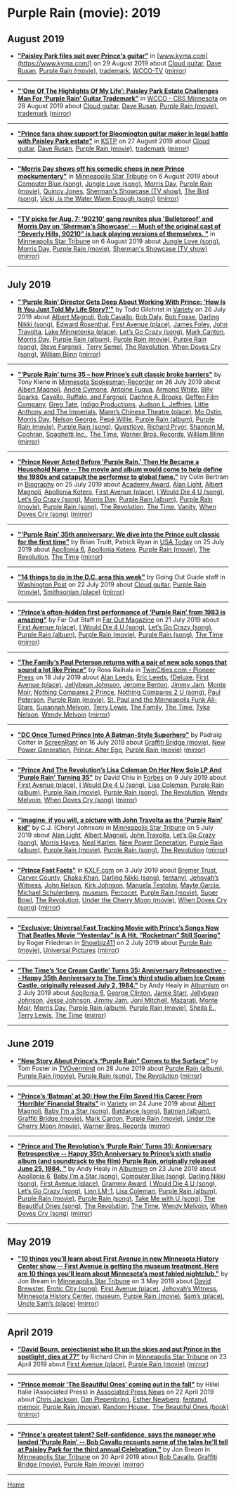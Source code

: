 # Purple Rain (movie): 2019

## August 2019

 - [**"Paisley Park files suit over Prince's guitar"**](https://www.kyma.com/news/paisley-park-files-suit-over-prince-s-guitar/1114623814) in [www.kyma.com](https://www.kyma.com/) on 29 August 2019 about [Cloud guitar](../../../topics/cloud-guitar/index.md), [Dave Rusan](../../../topics/dave-rusan/index.md), [Purple Rain (movie)](../../../topics/movie/purple-rain/index.md), [trademark](../../../topics/trademark/index.md), [WCCO-TV](../../../topics/wcco-tv/index.md) ([mirror](https://web.archive.org/web/*/https://www.kyma.com/news/paisley-park-files-suit-over-prince-s-guitar/1114623814))

----

 - [**"‘One Of The Highlights Of My Life’: Paisley Park Estate Challenges Man For ‘Purple Rain’ Guitar Trademark"**](https://minnesota.cbslocal.com/2019/08/28/one-of-the-highlights-of-my-life-paisley-park-estate-challenges-trademark-for-purple-rain-guitar/) in [WCCO - CBS Minnesota](https://minnesota.cbslocal.com/) on 28 August 2019 about [Cloud guitar](../../../topics/cloud-guitar/index.md), [Dave Rusan](../../../topics/dave-rusan/index.md), [Purple Rain (movie)](../../../topics/movie/purple-rain/index.md), [trademark](../../../topics/trademark/index.md) ([mirror](https://web.archive.org/web/*/https://minnesota.cbslocal.com/2019/08/28/one-of-the-highlights-of-my-life-paisley-park-estate-challenges-trademark-for-purple-rain-guitar/))

----

 - [**"Prince fans show support for Bloomington guitar maker in legal battle with Paisley Park estate"**](https://kstp.com/news/prince-fans-show-support-for-bloomington-guitar-maker-in-legal-battle-with-paisley-park-estate/5471963/) in [KSTP](https://kstp.com/) on 27 August 2019 about [Cloud guitar](../../../topics/cloud-guitar/index.md), [Dave Rusan](../../../topics/dave-rusan/index.md), [Purple Rain (movie)](../../../topics/movie/purple-rain/index.md), [trademark](../../../topics/trademark/index.md) ([mirror](https://web.archive.org/web/*/https://kstp.com/news/prince-fans-show-support-for-bloomington-guitar-maker-in-legal-battle-with-paisley-park-estate/5471963/))

----

 - [**"Morris Day shows off his comedic chops in new Prince mockumentary"**](http://www.startribune.com/morris-day-shows-off-his-comedic-chops-in-new-prince-mockumentary/523094741/) in [Minneapolis Star Tribune](http://www.startribune.com/) on 6 August 2019 about [Computer Blue (song)](../../../topics/song/computer-blue/index.md), [Jungle Love (song)](../../../topics/song/jungle-love/index.md), [Morris Day](../../../topics/morris-day/index.md), [Purple Rain (movie)](../../../topics/movie/purple-rain/index.md), [Quincy Jones](../../../topics/quincy-jones/index.md), [Sherman's Showcase (TV show)](../../../topics/tv-show/sherman-s-showcase/index.md), [The Bird (song)](../../../topics/song/the-bird/index.md), [Vicki, is the Water Warm Enough (song)](../../../topics/song/vicki-is-the-water-warm-enough/index.md) ([mirror](https://web.archive.org/web/*/http://www.startribune.com/morris-day-shows-off-his-comedic-chops-in-new-prince-mockumentary/523094741/))

----

 - [**"TV picks for Aug. 7: '90210' gang reunites plus 'Bulletproof' and Morris Day on 'Sherman's Showcase' -- Much of the original cast of "Beverly Hills, 90210" is back playing versions of themselves. "**](http://www.startribune.com/tv-picks-for-aug-7-90210-gang-reunites-plus-bulletproof-and-morris-day-on-sherman-s-showcase/523234941/) in [Minneapolis Star Tribune](http://www.startribune.com/) on 6 August 2019 about [Jungle Love (song)](../../../topics/song/jungle-love/index.md), [Morris Day](../../../topics/morris-day/index.md), [Purple Rain (movie)](../../../topics/movie/purple-rain/index.md), [Sherman's Showcase (TV show)](../../../topics/tv-show/sherman-s-showcase/index.md) ([mirror](https://web.archive.org/web/*/http://www.startribune.com/tv-picks-for-aug-7-90210-gang-reunites-plus-bulletproof-and-morris-day-on-sherman-s-showcase/523234941/))

----

## July 2019

 - [**"‘Purple Rain’ Director Gets Deep About Working With Prince: ‘How Is It You Just Told My Life Story?’"**](https://variety.com/2019/film/news/prince-purple-rain-anniversary-director-gets-deep-1203274953/) by Todd Gilchrist in [Variety](https://variety.com/) on 26 July 2019 about [Albert Magnoli](../../../topics/albert-magnoli/index.md), [Bob Cavallo](../../../topics/bob-cavallo/index.md), [Bob Daly](../../../topics/bob-daly/index.md), [Bob Fosse](../../../topics/bob-fosse/index.md), [Darling Nikki (song)](../../../topics/song/darling-nikki/index.md), [Edward Rosenthal](../../../topics/edward-rosenthal/index.md), [First Avenue (place)](../../../topics/place/first-avenue/index.md), [James Foley](../../../topics/james-foley/index.md), [John Travolta](../../../topics/john-travolta/index.md), [Lake Minnetonka (place)](../../../topics/place/lake-minnetonka/index.md), [Let’s Go Crazy (song)](../../../topics/song/let-s-go-crazy/index.md), [Mark Canton](../../../topics/mark-canton/index.md), [Morris Day](../../../topics/morris-day/index.md), [Purple Rain (album)](../../../topics/album/purple-rain/index.md), [Purple Rain (movie)](../../../topics/movie/purple-rain/index.md), [Purple Rain (song)](../../../topics/song/purple-rain/index.md), [Steve Fargnoli ](../../../topics/steve-fargnoli/index.md), [Terry Semel](../../../topics/terry-semel/index.md), [The Revolution](../../../topics/the-revolution/index.md), [When Doves Cry (song)](../../../topics/song/when-doves-cry/index.md), [William Blinn](../../../topics/william-blinn/index.md) ([mirror](https://web.archive.org/web/*/https://variety.com/2019/film/news/prince-purple-rain-anniversary-director-gets-deep-1203274953/))

----

 - [**"‘Purple Rain’ turns 35 – how Prince’s cult classic broke barriers"**](http://spokesman-recorder.com/2019/07/26/purple-rain-turns-35-how-princes-cult-classic-broke-barriers/) by Tony Kiene in [Minnesota Spokesman-Recorder](http://spokesman-recorder.com/) on 26 July 2019 about [Albert Magnoli](../../../topics/albert-magnoli/index.md), [André Cymone](../../../topics/andr-cymone/index.md), [Antoine Fuqua](../../../topics/antoine-fuqua/index.md), [Armond White](../../../topics/armond-white/index.md), [Billy Sparks](../../../topics/billy-sparks/index.md), [Cavallo, Ruffalo, and Fargnoli](../../../topics/cavallo-ruffalo-and-fargnoli/index.md), [Daphne A. Brooks](../../../topics/daphne-a-brooks/index.md), [Geffen Film Company](../../../topics/geffen-film-company/index.md), [Greg Tate](../../../topics/greg-tate/index.md), [Indigo Productions](../../../topics/indigo-productions/index.md), [Judson L. Jeffries](../../../topics/judson-l-jeffries/index.md), [Little Anthony and The Imperials](../../../topics/little-anthony-and-the-imperials/index.md), [Mann’s Chinese Theatre (place)](../../../topics/place/mann-s-chinese-theatre/index.md), [Mo Ostin](../../../topics/mo-ostin/index.md), [Morris Day](../../../topics/morris-day/index.md), [Nelson George](../../../topics/nelson-george/index.md), [Pepé Willie](../../../topics/pep-willie/index.md), [Purple Rain (album)](../../../topics/album/purple-rain/index.md), [Purple Rain (movie)](../../../topics/movie/purple-rain/index.md), [Purple Rain (song)](../../../topics/song/purple-rain/index.md), [Questlove](../../../topics/questlove/index.md), [Richard Pryor](../../../topics/richard-pryor/index.md), [Shannon M. Cochran](../../../topics/shannon-m-cochran/index.md), [Spaghetti Inc.](../../../topics/spaghetti-inc/index.md), [The Time](../../../topics/the-time/index.md), [Warner Bros. Records](../../../topics/warner-bros-records/index.md), [William Blinn](../../../topics/william-blinn/index.md) ([mirror](https://web.archive.org/web/*/http://spokesman-recorder.com/2019/07/26/purple-rain-turns-35-how-princes-cult-classic-broke-barriers/))

----

 - [**"Prince Never Acted Before 'Purple Rain.' Then He Became a Household Name -- The movie and album would come to help define the 1980s and catapult the performer to global fame."**](https://www.biography.com/news/prince-purple-rain-album-movie) by Colin Bertram in [Biography](https://www.biography.com/) on 25 July 2019 about [Academy Award](../../../topics/academy-award/index.md), [Alan Light](../../../topics/alan-light/index.md), [Albert Magnoli](../../../topics/albert-magnoli/index.md), [Apollonia Kotero](../../../topics/apollonia-kotero/index.md), [First Avenue (place)](../../../topics/place/first-avenue/index.md), [I Would Die 4 U (song)](../../../topics/song/i-would-die-4-u/index.md), [Let’s Go Crazy (song)](../../../topics/song/let-s-go-crazy/index.md), [Morris Day](../../../topics/morris-day/index.md), [Purple Rain (album)](../../../topics/album/purple-rain/index.md), [Purple Rain (movie)](../../../topics/movie/purple-rain/index.md), [Purple Rain (song)](../../../topics/song/purple-rain/index.md), [The Revolution](../../../topics/the-revolution/index.md), [The Time](../../../topics/the-time/index.md), [Vanity](../../../topics/vanity/index.md), [When Doves Cry (song)](../../../topics/song/when-doves-cry/index.md) ([mirror](https://web.archive.org/web/*/https://www.biography.com/news/prince-purple-rain-album-movie))

----

 - [**"'Purple Rain' 35th anniversary: We dive into the Prince cult classic for the first time"**](https://usatoday.com/story/entertainment/movies/2019/07/25/purple-rain-35th-anniversary-does-prince-cult-film-hold-up/1817029001/) by Brian Truitt, Patrick Ryan in [USA Today](https://usatoday.com/) on 25 July 2019 about [Apollonia 6](../../../topics/apollonia-6/index.md), [Apollonia Kotero](../../../topics/apollonia-kotero/index.md), [Purple Rain (movie)](../../../topics/movie/purple-rain/index.md), [The Revolution](../../../topics/the-revolution/index.md), [The Time](../../../topics/the-time/index.md) ([mirror](https://web.archive.org/web/*/https://usatoday.com/story/entertainment/movies/2019/07/25/purple-rain-35th-anniversary-does-prince-cult-film-hold-up/1817029001/))

----

 - [**"14 things to do in the D.C. area this week"**](https://www.washingtonpost.com/dc-md-va/2019/07/22/things-do-dc-area-this-week/) by Going Out Guide staff in [Washington Post](https://www.washingtonpost.com/dc-md-va/2019/07/22/things-do-dc-area-this-week/) on 22 July 2019 about [Cloud guitar](../../../topics/cloud-guitar/index.md), [Purple Rain (movie)](../../../topics/movie/purple-rain/index.md), [Smithsonian (place)](../../../topics/place/smithsonian/index.md) ([mirror](https://web.archive.org/web/*/https://www.washingtonpost.com/dc-md-va/2019/07/22/things-do-dc-area-this-week/))

----

 - [**"Prince’s often-hidden first performance of ‘Purple Rain’ from 1983 is amazing"**](https://faroutmagazine.co.uk/prince-rare-purple-rain-first-performance/) by Far Out Staff in [Far Out Magazine](https://faroutmagazine.co.uk/) on 21 July 2019 about [First Avenue (place)](../../../topics/place/first-avenue/index.md), [I Would Die 4 U (song)](../../../topics/song/i-would-die-4-u/index.md), [Let’s Go Crazy (song)](../../../topics/song/let-s-go-crazy/index.md), [Purple Rain (album)](../../../topics/album/purple-rain/index.md), [Purple Rain (movie)](../../../topics/movie/purple-rain/index.md), [Purple Rain (song)](../../../topics/song/purple-rain/index.md), [The Time](../../../topics/the-time/index.md) ([mirror](https://web.archive.org/web/*/https://faroutmagazine.co.uk/prince-rare-purple-rain-first-performance/))

----

 - [**"The Family’s Paul Peterson returns with a pair of new solo songs that sound a lot like Prince"**](https://www.twincities.com/2019/07/18/the-familys-paul-peterson-returns-with-a-pair-of-new-solo-songs-that-sound-a-lot-like-prince/) by Ross Raihala in [TwinCities.com - Pioneer Press](https://www.twincities.com/) on 18 July 2019 about [Alan Leeds](../../../topics/alan-leeds/index.md), [Eric Leeds](../../../topics/eric-leeds/index.md), [fDeluxe](../../../topics/fdeluxe/index.md), [First Avenue (place)](../../../topics/place/first-avenue/index.md), [Jellybean Johnson](../../../topics/jellybean-johnson/index.md), [Jerome Benton](../../../topics/jerome-benton/index.md), [Jimmy Jam](../../../topics/jimmy-jam/index.md), [Monte Moir](../../../topics/monte-moir/index.md), [Nothing Compares 2 Prince](../../../topics/nothing-compares-2-prince/index.md), [Nothing Compares 2 U (song)](../../../topics/song/nothing-compares-2-u/index.md), [Paul Peterson](../../../topics/paul-peterson/index.md), [Purple Rain (movie)](../../../topics/movie/purple-rain/index.md), [St. Paul and the Minneapolis Funk All-Stars](../../../topics/st-paul-and-the-minneapolis-funk-all-stars/index.md), [Susannah Melvoin](../../../topics/susannah-melvoin/index.md), [Terry Lewis](../../../topics/terry-lewis/index.md), [The Family](../../../topics/the-family/index.md), [The Time](../../../topics/the-time/index.md), [Tyka Nelson](../../../topics/tyka-nelson/index.md), [Wendy Melvoin](../../../topics/wendy-melvoin/index.md) ([mirror](https://web.archive.org/web/*/https://www.twincities.com/2019/07/18/the-familys-paul-peterson-returns-with-a-pair-of-new-solo-songs-that-sound-a-lot-like-prince/))

----

 - [**"DC Once Turned Prince Into A Batman-Style Superhero"**](https://screenrant.com/prince-comic-book-dc-alter-ego/) by Padraig Cotter in [ScreenRant](https://screenrant.com/) on 16 July 2019 about [Graffiti Bridge (movie)](../../../topics/movie/graffiti-bridge/index.md), [New Power Generation](../../../topics/new-power-generation/index.md), [Prince: Alter Ego](../../../topics/prince-alter-ego/index.md), [Purple Rain (movie)](../../../topics/movie/purple-rain/index.md) ([mirror](https://web.archive.org/web/*/https://screenrant.com/prince-comic-book-dc-alter-ego/))

----

 - [**"Prince And The Revolution’s Lisa Coleman On Her New Solo LP And ‘Purple Rain’ Turning 35"**](https://www.forbes.com/sites/davidchiu/2019/07/09/prince-and-the-revolutions-lisa-coleman-on-her-new-solo-lp-and-purple-rain-turning-35/) by David Chiu in [Forbes](https://www.forbes.com/) on 9 July 2019 about [First Avenue (place)](../../../topics/place/first-avenue/index.md), [I Would Die 4 U (song)](../../../topics/song/i-would-die-4-u/index.md), [Lisa Coleman](../../../topics/lisa-coleman/index.md), [Purple Rain (album)](../../../topics/album/purple-rain/index.md), [Purple Rain (movie)](../../../topics/movie/purple-rain/index.md), [Purple Rain (song)](../../../topics/song/purple-rain/index.md), [The Revolution](../../../topics/the-revolution/index.md), [Wendy Melvoin](../../../topics/wendy-melvoin/index.md), [When Doves Cry (song)](../../../topics/song/when-doves-cry/index.md) ([mirror](https://web.archive.org/web/*/https://www.forbes.com/sites/davidchiu/2019/07/09/prince-and-the-revolutions-lisa-coleman-on-her-new-solo-lp-and-purple-rain-turning-35/))

----

 - [**"Imagine, if you will, a picture with John Travolta as the 'Purple Rain' kid"**](http://www.startribune.com/c-j-imagine-if-you-will-a-picture-with-john-travolta-as-the-purple-rain-kid/512260012/) by C.J. (Cheryl Johnson) in [Minneapolis Star Tribune](http://www.startribune.com/) on 5 July 2019 about [Alan Light](../../../topics/alan-light/index.md), [Albert Magnoli](../../../topics/albert-magnoli/index.md), [John Travolta](../../../topics/john-travolta/index.md), [Let’s Go Crazy (song)](../../../topics/song/let-s-go-crazy/index.md), [Morris Hayes](../../../topics/morris-hayes/index.md), [Neal Karlen](../../../topics/neal-karlen/index.md), [New Power Generation](../../../topics/new-power-generation/index.md), [Purple Rain (album)](../../../topics/album/purple-rain/index.md), [Purple Rain (movie)](../../../topics/movie/purple-rain/index.md), [Purple Rain (song)](../../../topics/song/purple-rain/index.md), [The Revolution](../../../topics/the-revolution/index.md) ([mirror](https://web.archive.org/web/*/http://www.startribune.com/c-j-imagine-if-you-will-a-picture-with-john-travolta-as-the-purple-rain-kid/512260012/))

----

 - [**"Prince Fast Facts"**](https://kxlf.com/cnn-national/2019/07/02/prince-fast-facts/) in [KXLF.com](https://kxlf.com) on 3 July 2019 about [Bremer Trust](../../../topics/bremer-trust/index.md), [Carver County](../../../topics/carver-county/index.md), [Chaka Khan](../../../topics/chaka-khan/index.md), [Darling Nikki (song)](../../../topics/song/darling-nikki/index.md), [fentanyl](../../../topics/fentanyl/index.md), [Jehovah’s Witness](../../../topics/jehovah-s-witness/index.md), [John Nelson](../../../topics/john-nelson/index.md), [Kirk Johnson](../../../topics/kirk-johnson/index.md), [Manuela Testolini](../../../topics/manuela-testolini/index.md), [Mayte Garcia](../../../topics/mayte-garcia/index.md), [Michael Schulenberg](../../../topics/michael-schulenberg/index.md), [museum](../../../topics/museum/index.md), [Percocet](../../../topics/percocet/index.md), [Purple Rain (movie)](../../../topics/movie/purple-rain/index.md), [Super Bowl](../../../topics/super-bowl/index.md), [The Revolution](../../../topics/the-revolution/index.md), [Under the Cherry Moon (movie)](../../../topics/movie/under-the-cherry-moon/index.md), [When Doves Cry (song)](../../../topics/song/when-doves-cry/index.md) ([mirror](https://web.archive.org/web/*/https://kxlf.com/cnn-national/2019/07/02/prince-fast-facts/))

----

 - [**"Exclusive: Universal Fast Tracking Movie with Prince’s Songs Now That Beatles Movie “Yesterday” is A Hit, “Rocketman” Still Soaring"**](https://www.showbiz411.com/2019/07/02/exclusive-universal-fast-tracking-movie-with-princes-songs-now-that-beatles-movie-yesterday-is-a-hit-rocketman-still-soaring) by Roger Friedman in [Showbiz411](https://www.showbiz411.com/) on 2 July 2019 about [Purple Rain (movie)](../../../topics/movie/purple-rain/index.md), [Universal Pictures](../../../topics/universal-pictures/index.md) ([mirror](https://web.archive.org/web/*/https://www.showbiz411.com/2019/07/02/exclusive-universal-fast-tracking-movie-with-princes-songs-now-that-beatles-movie-yesterday-is-a-hit-rocketman-still-soaring))

----

 - [**"The Time’s ‘Ice Cream Castle’ Turns 35: Anniversary Retrospective -- Happy 35th Anniversary to The Time’s third studio album Ice Cream Castle, originally released July 2, 1984."**](https://www.albumism.com/features/the-time-ice-cream-castle-turns-35-anniversary-retrospective) by Andy Healy in [Albumism](https://www.albumism.com/) on 2 July 2019 about [Apollonia 6](../../../topics/apollonia-6/index.md), [George Clinton](../../../topics/george-clinton/index.md), [Jamie Starr](../../../topics/jamie-starr/index.md), [Jellybean Johnson](../../../topics/jellybean-johnson/index.md), [Jesse Johnson](../../../topics/jesse-johnson/index.md), [Jimmy Jam](../../../topics/jimmy-jam/index.md), [Joni Mitchell](../../../topics/joni-mitchell/index.md), [Mazarati](../../../topics/mazarati/index.md), [Monte Moir](../../../topics/monte-moir/index.md), [Morris Day](../../../topics/morris-day/index.md), [Purple Rain (album)](../../../topics/album/purple-rain/index.md), [Purple Rain (movie)](../../../topics/movie/purple-rain/index.md), [Sheila E.](../../../topics/sheila-e/index.md), [Terry Lewis](../../../topics/terry-lewis/index.md), [The Time](../../../topics/the-time/index.md) ([mirror](https://web.archive.org/web/*/https://www.albumism.com/features/the-time-ice-cream-castle-turns-35-anniversary-retrospective))

----

## June 2019

 - [**"New Story About Prince’s “Purple Rain” Comes to the Surface"**](https://www.tvovermind.com/new-story-about-princes-purple-rain-comes-to-the-surface/) by Tom Foster in [TVOvermind](https://www.tvovermind.com/) on 28 June 2019 about [Purple Rain (album)](../../../topics/album/purple-rain/index.md), [Purple Rain (movie)](../../../topics/movie/purple-rain/index.md), [Purple Rain (song)](../../../topics/song/purple-rain/index.md), [The Revolution](../../../topics/the-revolution/index.md) ([mirror](https://web.archive.org/web/*/https://www.tvovermind.com/new-story-about-princes-purple-rain-comes-to-the-surface/))

----

 - [**"Prince’s ‘Batman’ at 30: How the Film Saved His Career From ‘Horrible’ Financial Straits"**](https://variety.com/2019/music/news/prince-batman-at-30-how-film-saved-his-career-1203251356/) in [Variety](https://variety.com/) on 24 June 2019 about [Albert Magnoli](../../../topics/albert-magnoli/index.md), [Baby I’m a Star (song)](../../../topics/song/baby-i-m-a-star/index.md), [Batdance (song)](../../../topics/song/batdance/index.md), [Batman (album)](../../../topics/album/batman/index.md), [Graffiti Bridge (movie)](../../../topics/movie/graffiti-bridge/index.md), [Mark Canton](../../../topics/mark-canton/index.md), [Purple Rain (movie)](../../../topics/movie/purple-rain/index.md), [Under the Cherry Moon (movie)](../../../topics/movie/under-the-cherry-moon/index.md), [Warner Bros. Records](../../../topics/warner-bros-records/index.md) ([mirror](https://web.archive.org/web/*/https://variety.com/2019/music/news/prince-batman-at-30-how-film-saved-his-career-1203251356/))

----

 - [**"Prince and The Revolution’s ‘Purple Rain’ Turns 35: Anniversary Retrospective -- Happy 35th Anniversary to Prince’s sixth studio album (and soundtrack to the film) Purple Rain, originally released June 25, 1984. "**](https://www.albumism.com/features/prince-and-the-revolution-purple-rain-turns-35-anniversary-retrospective) by Andy Healy in [Albumism](https://www.albumism.com/) on 23 June 2019 about [Apollonia 6](../../../topics/apollonia-6/index.md), [Baby I’m a Star (song)](../../../topics/song/baby-i-m-a-star/index.md), [Computer Blue (song)](../../../topics/song/computer-blue/index.md), [Darling Nikki (song)](../../../topics/song/darling-nikki/index.md), [First Avenue (place)](../../../topics/place/first-avenue/index.md), [Grammy Award](../../../topics/grammy-award/index.md), [I Would Die 4 U (song)](../../../topics/song/i-would-die-4-u/index.md), [Let’s Go Crazy (song)](../../../topics/song/let-s-go-crazy/index.md), [Linn LM-1](../../../topics/linn-lm-1/index.md), [Lisa Coleman](../../../topics/lisa-coleman/index.md), [Purple Rain (album)](../../../topics/album/purple-rain/index.md), [Purple Rain (movie)](../../../topics/movie/purple-rain/index.md), [Purple Rain (song)](../../../topics/song/purple-rain/index.md), [Take Me with U (song)](../../../topics/song/take-me-with-u/index.md), [The Beautiful Ones (song)](../../../topics/song/the-beautiful-ones/index.md), [The Revolution](../../../topics/the-revolution/index.md), [The Time](../../../topics/the-time/index.md), [Wendy Melvoin](../../../topics/wendy-melvoin/index.md), [When Doves Cry (song)](../../../topics/song/when-doves-cry/index.md) ([mirror](https://web.archive.org/web/*/https://www.albumism.com/features/prince-and-the-revolution-purple-rain-turns-35-anniversary-retrospective))

----

## May 2019

 - [**"10 things you’ll learn about First Avenue in new Minnesota History Center show -- First Avenue is getting the museum treatment. Here are 10 things you’ll learn about Minnesota’s most fabled nightclub."**](http://www.startribune.com/10-things-you-ll-learn-about-first-avenue-in-new-minnesota-history-center-show/509374312/) by Jon Bream in [Minneapolis Star Tribune](http://www.startribune.com/) on 3 May 2019 about [David Brewster](../../../topics/david-brewster/index.md), [Erotic City (song)](../../../topics/song/erotic-city/index.md), [First Avenue (place)](../../../topics/place/first-avenue/index.md), [Jehovah’s Witness](../../../topics/jehovah-s-witness/index.md), [Minnesota History Center](../../../topics/minnesota-history-center/index.md), [museum](../../../topics/museum/index.md), [Purple Rain (movie)](../../../topics/movie/purple-rain/index.md), [Sam’s (place)](../../../topics/place/sam-s/index.md), [Uncle Sam’s (place)](../../../topics/place/uncle-sam-s/index.md) ([mirror](https://web.archive.org/web/*/http://www.startribune.com/10-things-you-ll-learn-about-first-avenue-in-new-minnesota-history-center-show/509374312/))

----

## April 2019

 - [**"David Bourn, projectionist who lit up the skies and put Prince in the spotlight, dies at 77"**](http://www.startribune.com/david-bourn-projectionist-who-lit-up-the-skies-and-put-prince-in-the-spotlight-dies-at-77/508966712/) by Richard Chin in [Minneapolis Star Tribune](http://www.startribune.com/) on 23 April 2019 about [First Avenue (place)](../../../topics/place/first-avenue/index.md), [Purple Rain (movie)](../../../topics/movie/purple-rain/index.md) ([mirror](https://web.archive.org/web/*/http://www.startribune.com/david-bourn-projectionist-who-lit-up-the-skies-and-put-prince-in-the-spotlight-dies-at-77/508966712/))

----

 - [**"Prince memoir ‘The Beautiful Ones’ coming out in the fall"**](https://apnews.com/0c8b1deaae3b4329905d848b284f044b) by Hillel Italie (Associated Press) in [Associated Press News](https://apnews.com/) on 22 April 2019 about [Chris Jackson](../../../topics/chris-jackson/index.md), [Dan Piepenbring](../../../topics/dan-piepenbring/index.md), [Esther Newberg](../../../topics/esther-newberg/index.md), [fentanyl](../../../topics/fentanyl/index.md), [memoir](../../../topics/memoir/index.md), [Purple Rain (movie)](../../../topics/movie/purple-rain/index.md), [Random House ](../../../topics/random-house/index.md), [The Beautiful Ones (book)](../../../topics/book/the-beautiful-ones/index.md) ([mirror](https://web.archive.org/web/*/https://apnews.com/0c8b1deaae3b4329905d848b284f044b))

----

 - [**"Prince's greatest talent? Self-confidence, says the manager who landed 'Purple Rain' -- Bob Cavallo recounts some of the tales he'll tell at Paisley Park for the third annual Celebration."**](http://www.startribune.com/prince-s-greatest-talent-self-confidence-says-the-manager-who-landed-purple-rain/508774052/) by Jon Bream in [Minneapolis Star Tribune](http://www.startribune.com/) on 20 April 2019 about [Bob Cavallo](../../../topics/bob-cavallo/index.md), [Graffiti Bridge (movie)](../../../topics/movie/graffiti-bridge/index.md), [Purple Rain (movie)](../../../topics/movie/purple-rain/index.md) ([mirror](https://web.archive.org/web/*/http://www.startribune.com/prince-s-greatest-talent-self-confidence-says-the-manager-who-landed-purple-rain/508774052/))

----

[Home](../)
